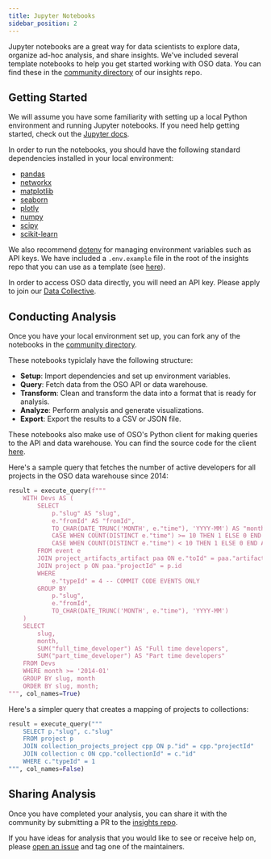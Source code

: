 ```yaml
---
title: Jupyter Notebooks
sidebar_position: 2
---
```


Jupyter notebooks are a great way for data scientists to explore data, organize ad-hoc analysis, and share insights. We've included several template notebooks to help you get started working with OSO data. You can find these in the [community directory](https://github.com/opensource-observer/insights/tree/main/community/notebook_templates) of our insights repo.

## Getting Started

We will assume you have some familiarity with setting up a local Python environment and running Jupyter notebooks. If you need help getting started, check out the [Jupyter docs](https://jupyter-notebook-beginner-guide.readthedocs.io/en/latest/).

In order to run the notebooks, you should have the following standard dependencies installed in your local environment:

- [pandas](https://pandas.pydata.org/)
- [networkx](https://networkx.org/)
- [matplotlib](https://matplotlib.org/)
- [seaborn](https://seaborn.pydata.org/)
- [plotly](https://plotly.com/python/)
- [numpy](https://numpy.org/)
- [scipy](https://www.scipy.org/)
- [scikit-learn](https://scikit-learn.org/stable/)

We also recommend [dotenv](https://pypi.org/project/python-dotenv/) for managing environment variables such as API keys. We have included a `.env.example` file in the root of the insights repo that you can use as a template (see [here](https://github.com/opensource-observer/insights/blob/main/.env.example)).

In order to access OSO data directly, you will need an API key. Please apply to join our [Data Collective](https://www.opensource.observer/data-collective).

## Conducting Analysis

Once you have your local environment set up, you can fork any of the notebooks in the [community directory](https://github.com/opensource-observer/insights/tree/main/community/notebook_templates).

These notebooks typiclaly have the following structure:

- **Setup**: Import dependencies and set up environment variables.
- **Query**: Fetch data from the OSO API or data warehouse.
- **Transform**: Clean and transform the data into a format that is ready for analysis.
- **Analyze**: Perform analysis and generate visualizations.
- **Export**: Export the results to a CSV or JSON file.

These notebooks also make use of OSO's Python client for making queries to the API and data warehouse. You can find the source code for the client [here](https://github.com/opensource-observer/insights/blob/main/scripts/oso_db.py).

Here's a sample query that fetches the number of active developers for all projects in the OSO data warehouse since 2014:

```python
result = execute_query(f"""
    WITH Devs AS (
        SELECT
            p."slug" AS "slug",
            e."fromId" AS "fromId",
            TO_CHAR(DATE_TRUNC('MONTH', e."time"), 'YYYY-MM') AS "month",
            CASE WHEN COUNT(DISTINCT e."time") >= 10 THEN 1 ELSE 0 END AS "full_time_developer",
            CASE WHEN COUNT(DISTINCT e."time") < 10 THEN 1 ELSE 0 END AS "part_time_developer"
        FROM event e
        JOIN project_artifacts_artifact paa ON e."toId" = paa."artifactId"
        JOIN project p ON paa."projectId" = p.id
        WHERE
            e."typeId" = 4 -- COMMIT CODE EVENTS ONLY
        GROUP BY
            p."slug",
            e."fromId",
            TO_CHAR(DATE_TRUNC('MONTH', e."time"), 'YYYY-MM')
    )
    SELECT
        slug,
        month,
        SUM("full_time_developer") AS "Full time developers",
        SUM("part_time_developer") AS "Part time developers"
    FROM Devs
    WHERE month >= '2014-01'
    GROUP BY slug, month
    ORDER BY slug, month;
""", col_names=True)
```

Here's a simpler query that creates a mapping of projects to collections:

```python
result = execute_query("""
    SELECT p."slug", c."slug"
    FROM project p
    JOIN collection_projects_project cpp ON p."id" = cpp."projectId"
    JOIN collection c ON cpp."collectionId" = c."id"
    WHERE c."typeId" = 1
""", col_names=False)
```

## Sharing Analysis

Once you have completed your analysis, you can share it with the community by submitting a PR to the [insights repo](https://github.com/opensource-observer/insights).

If you have ideas for analysis that you would like to see or receive help on, please [open an issue](https://github.com/opensource-observer/insights/issues) and tag one of the maintainers.
